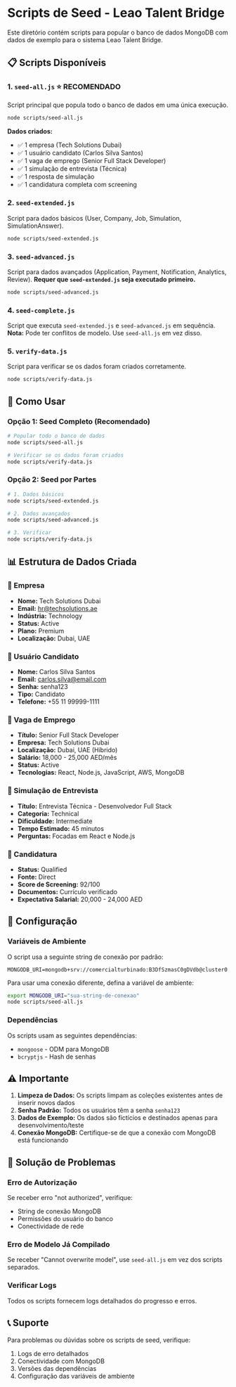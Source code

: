 # Scripts de Seed - Leao Talent Bridge

Este diretório contém scripts para popular o banco de dados MongoDB com dados de exemplo para o sistema Leao Talent Bridge.

## 📋 Scripts Disponíveis

### 1. `seed-all.js` ⭐ **RECOMENDADO**
Script principal que popula todo o banco de dados em uma única execução.

```bash
node scripts/seed-all.js
```

**Dados criados:**
- ✅ 1 empresa (Tech Solutions Dubai)
- ✅ 1 usuário candidato (Carlos Silva Santos)
- ✅ 1 vaga de emprego (Senior Full Stack Developer)
- ✅ 1 simulação de entrevista (Técnica)
- ✅ 1 resposta de simulação
- ✅ 1 candidatura completa com screening

### 2. `seed-extended.js`
Script para dados básicos (User, Company, Job, Simulation, SimulationAnswer).

```bash
node scripts/seed-extended.js
```

### 3. `seed-advanced.js`
Script para dados avançados (Application, Payment, Notification, Analytics, Review).
**Requer que `seed-extended.js` seja executado primeiro.**

```bash
node scripts/seed-advanced.js
```

### 4. `seed-complete.js`
Script que executa `seed-extended.js` e `seed-advanced.js` em sequência.
**Nota:** Pode ter conflitos de modelo. Use `seed-all.js` em vez disso.

### 5. `verify-data.js`
Script para verificar se os dados foram criados corretamente.

```bash
node scripts/verify-data.js
```

## 🚀 Como Usar

### Opção 1: Seed Completo (Recomendado)
```bash
# Popular todo o banco de dados
node scripts/seed-all.js

# Verificar se os dados foram criados
node scripts/verify-data.js
```

### Opção 2: Seed por Partes
```bash
# 1. Dados básicos
node scripts/seed-extended.js

# 2. Dados avançados
node scripts/seed-advanced.js

# 3. Verificar
node scripts/verify-data.js
```

## 📊 Estrutura de Dados Criada

### 🏢 Empresa
- **Nome:** Tech Solutions Dubai
- **Email:** hr@techsolutions.ae
- **Indústria:** Technology
- **Status:** Active
- **Plano:** Premium
- **Localização:** Dubai, UAE

### 👤 Usuário Candidato
- **Nome:** Carlos Silva Santos
- **Email:** carlos.silva@email.com
- **Senha:** senha123
- **Tipo:** Candidato
- **Telefone:** +55 11 99999-1111

### 💼 Vaga de Emprego
- **Título:** Senior Full Stack Developer
- **Empresa:** Tech Solutions Dubai
- **Localização:** Dubai, UAE (Híbrido)
- **Salário:** 18,000 - 25,000 AED/mês
- **Status:** Active
- **Tecnologias:** React, Node.js, JavaScript, AWS, MongoDB

### 🎯 Simulação de Entrevista
- **Título:** Entrevista Técnica - Desenvolvedor Full Stack
- **Categoria:** Technical
- **Dificuldade:** Intermediate
- **Tempo Estimado:** 45 minutos
- **Perguntas:** Focadas em React e Node.js

### 📝 Candidatura
- **Status:** Qualified
- **Fonte:** Direct
- **Score de Screening:** 92/100
- **Documentos:** Currículo verificado
- **Expectativa Salarial:** 20,000 - 24,000 AED

## 🔧 Configuração

### Variáveis de Ambiente
O script usa a seguinte string de conexão por padrão:
```
MONGODB_URI=mongodb+srv://comercialturbinado:B3DfSzmasC0gDVdb@cluster0.vryeq.mongodb.net/
```

Para usar uma conexão diferente, defina a variável de ambiente:
```bash
export MONGODB_URI="sua-string-de-conexao"
node scripts/seed-all.js
```

### Dependências
Os scripts usam as seguintes dependências:
- `mongoose` - ODM para MongoDB
- `bcryptjs` - Hash de senhas

## ⚠️ Importante

1. **Limpeza de Dados:** Os scripts limpam as coleções existentes antes de inserir novos dados
2. **Senha Padrão:** Todos os usuários têm a senha `senha123`
3. **Dados de Exemplo:** Os dados são fictícios e destinados apenas para desenvolvimento/teste
4. **Conexão MongoDB:** Certifique-se de que a conexão com MongoDB está funcionando

## 🐛 Solução de Problemas

### Erro de Autorização
Se receber erro "not authorized", verifique:
- String de conexão MongoDB
- Permissões do usuário do banco
- Conectividade de rede

### Erro de Modelo Já Compilado
Se receber "Cannot overwrite model", use `seed-all.js` em vez dos scripts separados.

### Verificar Logs
Todos os scripts fornecem logs detalhados do progresso e erros.

## 📞 Suporte

Para problemas ou dúvidas sobre os scripts de seed, verifique:
1. Logs de erro detalhados
2. Conectividade com MongoDB
3. Versões das dependências
4. Configuração das variáveis de ambiente 